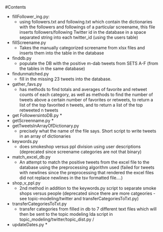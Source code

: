 #Contents
* fillFollower_ing.py:
  * using followers.txt and following.txt which contain the dictionaries with the followers and followings of a particular screename, this file inserts followers/following Twitter id in the database in a space separated string into each twitter_id (using the users table) 
* fillScreename.py
  * Takes the manually categorized screename from xlsx files and inserts them into the table in the database
* finddb.py
  * populate the DB with the positive m-dab tweets from SETS A-F (from the tables in the same database) 
* findunmatched.py 
  * fill in the missing 23 tweets into the database.
* gather_favs.py
  * has methods to find totals and averages of favorite and retweet counts of each category, as well as methods to find the number of tweets above a certain number of favorites or retweets, to return a list of the top favorited n tweets, and to return a list of the top retweeted n tweets
* get FollowersintoDB.py
  * 
* getScreenname.py
  * 
* getTweetsInArrayOfDictionary.py
  * precisely what the name of the file says. Short script to write tweets in an array of dictionaries
* keywords.py 
  * does smokeshop versus ppl division using user descriptions (deprecated since screename categories are not that binary) 
* match_excel_db.py
  * An attempt to match the positive tweets from the excel file to the database using the preprocessing algorithm used (failed for tweets with newlines since the preprocessing that rendered the excel files did not replace newlines in the tsv formatted file....) 
* shop_v_ppl.py 
  * 2nd method in addition to the keywords.py script to separate smoke shops versus people (deprecated since there are more catgeories - see topic-modeling/twitter and transferCategoriesToTxt.py)
* transferCategoriesToTxt.py
  * transfer categories from filled in db to 7 different text files which will then be sent to the topic modeling lda script in topic_modeling/twitter/topic_dist.py / 
* updateDates.py
  * 



